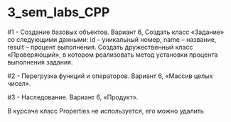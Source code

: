 # 3_sem_labs_CPP


#1 -  Создание базовых объектов. Вариант 6, Создать класс «Задание» со следующими данными: id – уникальный номер, name – название, result – процент выполнения. Создать дружественный класс «Проверяющий», в котором реализовать метод установки процента выполнения задания.

#2 -  Перегрузка функций и операторов. Вариант 6, «Массив целых чисел».

#3 - Наследование. Вариант 6, «Продукт».

В курсаче класс Properties не используется, его можно удалить
